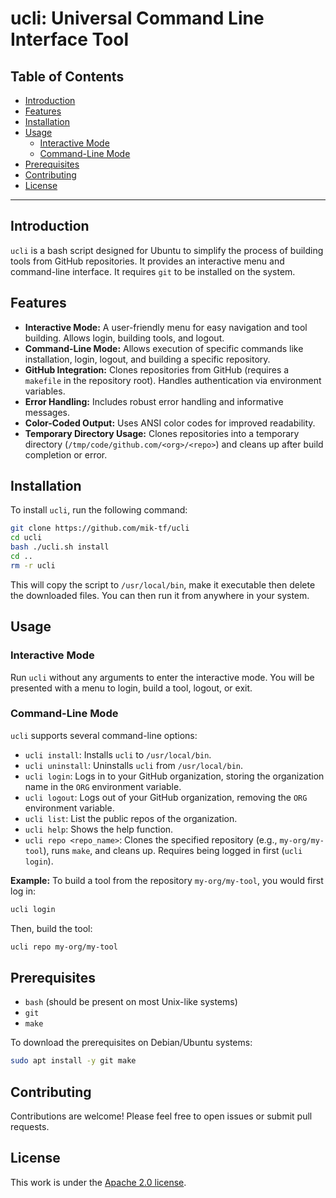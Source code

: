 <h1> ucli: Universal Command Line Interface Tool </h1>

<h2>Table of Contents</h2>

- [Introduction](#introduction)
- [Features](#features)
- [Installation](#installation)
- [Usage](#usage)
  - [Interactive Mode](#interactive-mode)
  - [Command-Line Mode](#command-line-mode)
- [Prerequisites](#prerequisites)
- [Contributing](#contributing)
- [License](#license)

---

## Introduction

`ucli` is a bash script designed for Ubuntu to simplify the process of building tools from GitHub repositories. It provides an interactive menu and command-line interface. It requires `git` to be installed on the system.

## Features

* **Interactive Mode:** A user-friendly menu for easy navigation and tool building.  Allows login, building tools, and logout.
* **Command-Line Mode:** Allows execution of specific commands like installation, login, logout, and building a specific repository.
* **GitHub Integration:** Clones repositories from GitHub (requires a `makefile` in the repository root).  Handles authentication via environment variables.
* **Error Handling:** Includes robust error handling and informative messages.
* **Color-Coded Output:** Uses ANSI color codes for improved readability.
* **Temporary Directory Usage:**  Clones repositories into a temporary directory (`/tmp/code/github.com/<org>/<repo>`) and cleans up after build completion or error.


## Installation

To install `ucli`, run the following command:

```bash
git clone https://github.com/mik-tf/ucli
cd ucli
bash ./ucli.sh install
cd ..
rm -r ucli
```

This will copy the script to `/usr/local/bin`, make it executable then delete the downloaded files. You can then run it from anywhere in your system.

## Usage

### Interactive Mode

Run `ucli` without any arguments to enter the interactive mode. You will be presented with a menu to login, build a tool, logout, or exit.


### Command-Line Mode

`ucli` supports several command-line options:

* `ucli install`: Installs `ucli` to `/usr/local/bin`.
* `ucli uninstall`: Uninstalls `ucli` from `/usr/local/bin`.
* `ucli login`: Logs in to your GitHub organization, storing the organization name in the `ORG` environment variable.
* `ucli logout`: Logs out of your GitHub organization, removing the `ORG` environment variable.
* `ucli list`: List the public repos of the organization.
* `ucli help`: Shows the help function.
* `ucli repo <repo_name>`: Clones the specified repository (e.g., `my-org/my-tool`), runs `make`, and cleans up. Requires being logged in first (`ucli login`).


**Example:** To build a tool from the repository `my-org/my-tool`, you would first log in:

```bash
ucli login
```

Then, build the tool:

```bash
ucli repo my-org/my-tool
```

## Prerequisites

*   `bash` (should be present on most Unix-like systems)
*   `git`
*   `make`

To download the prerequisites on Debian/Ubuntu systems:

```bash
sudo apt install -y git make
```


## Contributing

Contributions are welcome! Please feel free to open issues or submit pull requests.

## License

This work is under the [Apache 2.0 license](./LICENSE).
